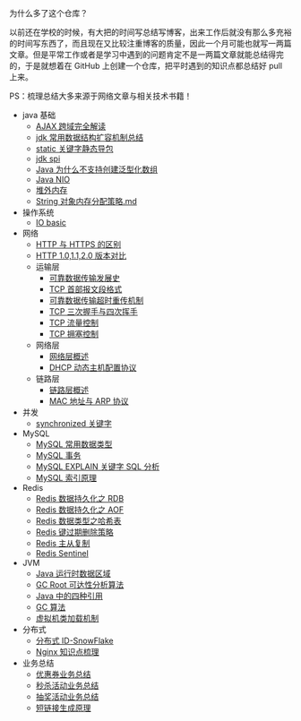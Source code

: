 为什么多了这个仓库？

以前还在学校的时候，有大把的时间写总结写博客，出来工作后就没有那么多充裕的时间写东西了，而且现在又比较注重博客的质量，因此一个月可能也就写一两篇文章。但是平常工作或者是学习中遇到的问题肯定不是一两篇文章就能总结得完的，于是就想着在 GitHub 上创建一个仓库，把平时遇到的知识点都总结好 pull 上来。

PS：梳理总结大多来源于网络文章与相关技术书籍！

 - java 基础
    - [AJAX 跨域完全解读](基础/AJAX%20跨域完全解读.md)
    - [jdk 常用数据结构扩容机制总结](基础/jdk%20数据结构扩容总结.md)
    - [static 关键字静态导包](基础/static%20静态导包.md)
    - [jdk spi](基础/jdk%20SPI.md)
    - [Java 为什么不支持创建泛型化数组](基础/泛型数组.md)
    - [Java NIO](基础/Java%20NIO.md)
    - [堆外内存](基础/堆外内存.md)
    - [String 对象内存分配策略.md](基础/String对象内存分配策略.md)
 - 操作系统
    - [IO basic](基础/IO%20模型.md)
 - 网络
    - [HTTP 与 HTTPS 的区别](网络/HTTP%20与%20HTTPS%20的区别.md)
    - [HTTP 1.0,1.1,2.0 版本对比](网络/HTTP1.0,1.1,2.0%20版本对比.md)
    - 运输层
        - [可靠数据传输发展史](网络/运输层-可靠数据传输的发展.md)
        - [TCP 首部报文段格式](网络/运输层-TCP%20首部报文段.md)
        - [可靠数据传输超时重传机制](网络/运输层-超时重传机制.md)
        - [TCP 三次握手与四次挥手](网络/运输层-TCP%20三次握手与四次挥手.md)
        - [TCP 流量控制](网络/运输层-TCP%20流量控制.md)
        - [TCP 拥塞控制](网络/运输层-TCP%20拥塞控制.md)
    - 网络层
        - [网络层概述](网络/网络层-网络层概述.md)
        - [DHCP 动态主机配置协议](网络/网络层-DHCP.md)
    - 链路层
        - [链路层概述](网络/链路层-链路层概述.md)
        - [MAC 地址与 ARP 协议](网络/链路层-MAC%20地址与%20ARP%20协议.md)
 - 并发
    - [synchronized 关键字](并发/synchronized.md)
 - MySQL
    - [MySQL 常用数据类型](mysql/MySQL%20常用数据类型.md)
    - [MySQL 事务](mysql/事务.md)
    - [MySQL EXPLAIN 关键字 SQL 分析](mysql/EXPLAIN%20关键字.md)
    - [MySQL 索引原理](mysql/索引原理分析.md)
 - Redis
    - [Redis 数据持久化之 RDB](redis/Redis%20RDB%20持久化.md)
    - [Redis 数据持久化之 AOF](redis/Redis%20AOF%20持久化.md)
    - [Redis 数据类型之哈希表](redis/Redis%20数据结构之哈希表.md)
    - [Redis 键过期删除策略](redis/Redis键过期删除策略.md)
    - [Redis 主从复制](redis/主从复制.md)
    - [Redis Sentinel](redis/Redis%20Sentinel.md)
 - JVM
    - [Java 运行时数据区域](JVM/java%20运行时内存区域划分.md)
    - [GC Root 可达性分析算法](JVM/GC%20Root%20算法.md)
    - [Java 中的四种引用](JVM/Java%20中的四种引用.md)
    - [GC 算法](JVM/GC%20算法.md)
    - [虚拟机类加载机制](JVM/虚拟机类加载机制.md)
 - 分布式
    - [分布式 ID-SnowFlake](分布式/分布式%20ID.md)
    - [Nginx 知识点梳理](分布式/Nginx%20知识点梳理.md)
 - 业务总结
    - [优惠券业务总结](业务总结/1.优惠券业务总结.md)
    - [秒杀活动业务总结](业务总结/2.秒杀业务总结.md)
    - [抽奖活动业务总结](业务总结/3.抽奖活动业务总结.md)
    - [短链接生成原理](业务总结/4.短链接生成原理.md)